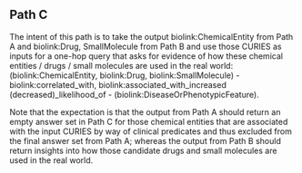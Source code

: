 
## Path C

The intent of this path is to take the output biolink:ChemicalEntity from Path A and biolink:Drug, SmallMolecule from Path B and use those CURIES as inputs for a one-hop query that asks for evidence of how these chemical entities / drugs / small molecules are used in the real world: (biolink:ChemicalEntity, biolink:Drug, biolink:SmallMolecule) - biolink:correlated_with, biolink:associated_with_increased (decreased)_likelihood_of - (biolink:DiseaseOrPhenotypicFeature).

Note that the expectation is that the output from Path A should return an empty answer set in Path C for those chemical entities that are associated with the input CURIES by way of clinical predicates and thus excluded from the final answer set from Path A; whereas the output from Path B should return insights into how those candidate drugs and small molecules are used in the real world.
